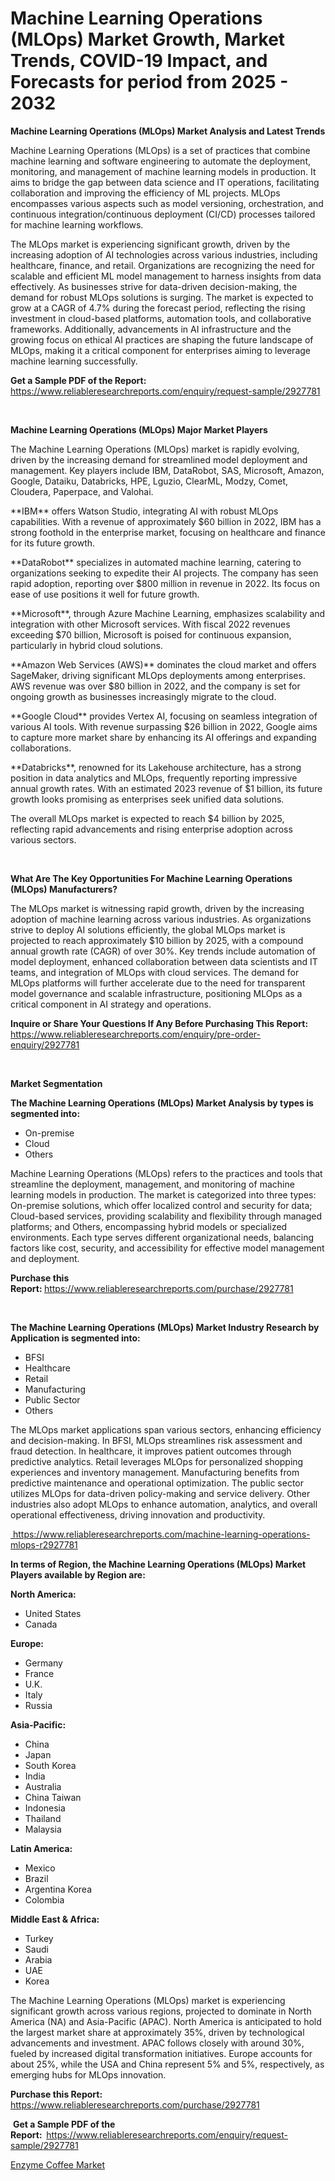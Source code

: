 <p><h1>Machine Learning Operations (MLOps) Market Growth, Market Trends, COVID-19 Impact, and Forecasts for period from 2025 - 2032</h1></p><p><strong>Machine Learning Operations (MLOps) Market Analysis and Latest Trends</strong></p>
<p><p>Machine Learning Operations (MLOps) is a set of practices that combine machine learning and software engineering to automate the deployment, monitoring, and management of machine learning models in production. It aims to bridge the gap between data science and IT operations, facilitating collaboration and improving the efficiency of ML projects. MLOps encompasses various aspects such as model versioning, orchestration, and continuous integration/continuous deployment (CI/CD) processes tailored for machine learning workflows.</p><p>The MLOps market is experiencing significant growth, driven by the increasing adoption of AI technologies across various industries, including healthcare, finance, and retail. Organizations are recognizing the need for scalable and efficient ML model management to harness insights from data effectively. As businesses strive for data-driven decision-making, the demand for robust MLOps solutions is surging. The market is expected to grow at a CAGR of 4.7% during the forecast period, reflecting the rising investment in cloud-based platforms, automation tools, and collaborative frameworks. Additionally, advancements in AI infrastructure and the growing focus on ethical AI practices are shaping the future landscape of MLOps, making it a critical component for enterprises aiming to leverage machine learning successfully.</p></p>
<p><strong>Get a Sample PDF of the Report:&nbsp;</strong> <a href="https://www.reliableresearchreports.com/enquiry/request-sample/2927781?utm_campaign=2981&utm_medium=2&utm_source=Github&utm_content=ia&utm_term=12032025&utm_id=machine-learning-operations-mlops">https://www.reliableresearchreports.com/enquiry/request-sample/2927781</a></p>
<p>&nbsp;</p>
<p><strong>Machine Learning Operations (MLOps) Major Market Players</strong></p>
<p><p>The Machine Learning Operations (MLOps) market is rapidly evolving, driven by the increasing demand for streamlined model deployment and management. Key players include IBM, DataRobot, SAS, Microsoft, Amazon, Google, Dataiku, Databricks, HPE, Lguzio, ClearML, Modzy, Comet, Cloudera, Paperpace, and Valohai.</p><p>**IBM** offers Watson Studio, integrating AI with robust MLOps capabilities. With a revenue of approximately $60 billion in 2022, IBM has a strong foothold in the enterprise market, focusing on healthcare and finance for its future growth.</p><p>**DataRobot** specializes in automated machine learning, catering to organizations seeking to expedite their AI projects. The company has seen rapid adoption, reporting over $800 million in revenue in 2022. Its focus on ease of use positions it well for future growth.</p><p>**Microsoft**, through Azure Machine Learning, emphasizes scalability and integration with other Microsoft services. With fiscal 2022 revenues exceeding $70 billion, Microsoft is poised for continuous expansion, particularly in hybrid cloud solutions.</p><p>**Amazon Web Services (AWS)** dominates the cloud market and offers SageMaker, driving significant MLOps deployments among enterprises. AWS revenue was over $80 billion in 2022, and the company is set for ongoing growth as businesses increasingly migrate to the cloud.</p><p>**Google Cloud** provides Vertex AI, focusing on seamless integration of various AI tools. With revenue surpassing $26 billion in 2022, Google aims to capture more market share by enhancing its AI offerings and expanding collaborations.</p><p>**Databricks**, renowned for its Lakehouse architecture, has a strong position in data analytics and MLOps, frequently reporting impressive annual growth rates. With an estimated 2023 revenue of $1 billion, its future growth looks promising as enterprises seek unified data solutions.</p><p>The overall MLOps market is expected to reach $4 billion by 2025, reflecting rapid advancements and rising enterprise adoption across various sectors.</p></p>
<p>&nbsp;</p>
<p><strong>What Are The Key Opportunities For Machine Learning Operations (MLOps) Manufacturers?</strong></p>
<p><p>The MLOps market is witnessing rapid growth, driven by the increasing adoption of machine learning across various industries. As organizations strive to deploy AI solutions efficiently, the global MLOps market is projected to reach approximately $10 billion by 2025, with a compound annual growth rate (CAGR) of over 30%. Key trends include automation of model deployment, enhanced collaboration between data scientists and IT teams, and integration of MLOps with cloud services. The demand for MLOps platforms will further accelerate due to the need for transparent model governance and scalable infrastructure, positioning MLOps as a critical component in AI strategy and operations.</p></p>
<p><strong>Inquire or Share Your Questions If Any Before Purchasing This Report:</strong> <a href="https://www.reliableresearchreports.com/enquiry/pre-order-enquiry/2927781?utm_campaign=2981&utm_medium=2&utm_source=Github&utm_content=ia&utm_term=12032025&utm_id=machine-learning-operations-mlops">https://www.reliableresearchreports.com/enquiry/pre-order-enquiry/2927781</a></p>
<p>&nbsp;</p>
<p><strong>Market Segmentation</strong></p>
<p><strong>The Machine Learning Operations (MLOps) Market Analysis by types is segmented into:</strong></p>
<p><ul><li>On-premise</li><li>Cloud</li><li>Others</li></ul></p>
<p><p>Machine Learning Operations (MLOps) refers to the practices and tools that streamline the deployment, management, and monitoring of machine learning models in production. The market is categorized into three types: On-premise solutions, which offer localized control and security for data; Cloud-based services, providing scalability and flexibility through managed platforms; and Others, encompassing hybrid models or specialized environments. Each type serves different organizational needs, balancing factors like cost, security, and accessibility for effective model management and deployment.</p></p>
<p><strong>Purchase this Report:&nbsp;</strong><a href="https://www.reliableresearchreports.com/purchase/2927781?utm_campaign=2981&utm_medium=2&utm_source=Github&utm_content=ia&utm_term=12032025&utm_id=machine-learning-operations-mlops">https://www.reliableresearchreports.com/purchase/2927781</a></p>
<p>&nbsp;</p>
<p><strong>The Machine Learning Operations (MLOps) Market Industry Research by Application is segmented into:</strong></p>
<p><ul><li>BFSI</li><li>Healthcare</li><li>Retail</li><li>Manufacturing</li><li>Public Sector</li><li>Others</li></ul></p>
<p><p>The MLOps market applications span various sectors, enhancing efficiency and decision-making. In BFSI, MLOps streamlines risk assessment and fraud detection. In healthcare, it improves patient outcomes through predictive analytics. Retail leverages MLOps for personalized shopping experiences and inventory management. Manufacturing benefits from predictive maintenance and operational optimization. The public sector utilizes MLOps for data-driven policy-making and service delivery. Other industries also adopt MLOps to enhance automation, analytics, and overall operational effectiveness, driving innovation and productivity.</p></p>
<p><a href="https://www.reliableresearchreports.com/machine-learning-operations-mlops-r2927781?utm_campaign=2981&utm_medium=2&utm_source=Github&utm_content=ia&utm_term=12032025&utm_id=machine-learning-operations-mlops">&nbsp;https://www.reliableresearchreports.com/machine-learning-operations-mlops-r2927781</a></p>
<p><strong>In terms of Region, the Machine Learning Operations (MLOps) Market Players available by Region are:</strong></p>
<p>
    <p> <strong> North America: </strong>
        <ul>
            <li>United States</li>
            <li>Canada</li>
        </ul>
        </p> 
    <p> <strong> Europe: </strong>
        <ul>
            <li>Germany</li>
            <li>France</li>
            <li>U.K.</li>
            <li>Italy</li>
            <li>Russia</li>
        </ul>
        </p> 
    <p> <strong> Asia-Pacific: </strong>
        <ul>
            <li>China</li>
            <li>Japan</li>
            <li>South Korea</li>
            <li>India</li>
            <li>Australia</li>
            <li>China Taiwan</li>
            <li>Indonesia</li>
            <li>Thailand</li>
            <li>Malaysia</li>
        </ul>
        </p> 
    <p> <strong> Latin America: </strong>
        <ul>
            <li>Mexico</li>
            <li>Brazil</li>
            <li>Argentina Korea</li>
            <li>Colombia</li>
        </ul>
        </p> 
    <p> <strong> Middle East & Africa: </strong>
        <ul>
            <li>Turkey</li>
            <li>Saudi</li>
            <li>Arabia</li>
            <li>UAE</li>
            <li>Korea</li>
        </ul>
    </p>
    </p>
<p><p>The Machine Learning Operations (MLOps) market is experiencing significant growth across various regions, projected to dominate in North America (NA) and Asia-Pacific (APAC). North America is anticipated to hold the largest market share at approximately 35%, driven by technological advancements and investment. APAC follows closely with around 30%, fueled by increased digital transformation initiatives. Europe accounts for about 25%, while the USA and China represent 5% and 5%, respectively, as emerging hubs for MLOps innovation.</p></p>
<p><strong>Purchase this Report: </strong><a href="https://www.reliableresearchreports.com/purchase/2927781?utm_campaign=2981&utm_medium=2&utm_source=Github&utm_content=ia&utm_term=12032025&utm_id=machine-learning-operations-mlops">https://www.reliableresearchreports.com/purchase/2927781</a></p>
<p>&nbsp;<strong>Get a Sample PDF of the Report:&nbsp;&nbsp;</strong><a href="https://www.reliableresearchreports.com/enquiry/request-sample/2927781?utm_campaign=2981&utm_medium=2&utm_source=Github&utm_content=ia&utm_term=12032025&utm_id=machine-learning-operations-mlops">https://www.reliableresearchreports.com/enquiry/request-sample/2927781</a></p>
<p><strong></strong></p>
<p><p><a href="https://github.com/djibenesha/Market-Research-Report-List-1/blob/main/enzyme-coffee-market.md?utm_campaign=2981&utm_medium=2&utm_source=Github&utm_content=ia&utm_term=12032025&utm_id=machine-learning-operations-mlops">Enzyme Coffee Market</a></p></p>